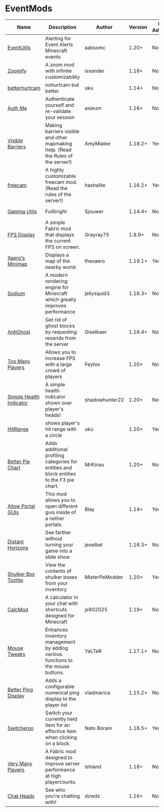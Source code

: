 # EventMods

| Name | Description | Author | Version | Unfair Advantage | License |
| ---- | ---- | ---- | ----- | ---- | ---- |
|[EventUtils](https://modrinth.com/mod/alerts)|Alerting for Event Alerts Minecraft events|aabssmc|1.20+|No|[MIT](/licenses/licenses.md#mit)|
|[Zoomify](https://modrinth.com/mod/zoomify)|A zoom mod with infinite customizability|isxander|1.18+|No|[LGPL-3.0](/licenses/licenses.md#lgpl-30)|
|[betterhurtcam](https://modrinth.com/mod/betterhurtcam) |nohurtcam but better|uku|1.14+|No|[MIT](/licenses/licenses.md#mit)|
|[Auth Me](https://modrinth.com/mod/auth-me)|Authenticate yourself and re-validate your session|axieum|1.16+|No|[MIT](/licenses/licenses.md#mit)|
|[Visible Barriers](https://modrinth.com/mod/visiblebarriers)|Making barriers visible and other mapmaking help. (Read the Rules of the server!)|AmyMialee|1.18.2+|Yes|[All Rights Reserved](/licenses/licenses.md#all-rights-reserved)|
|[freecam](https://modrinth.com/mod/freecam)|A highly customizable freecam mod. (Read the rules of the server!)|hashalite|1.16.2+|Yes|[MIT](/licenses/licenses.md#mit)|
|[Gamma Utils](https://modrinth.com/mod/gamma-utils)|Fullbright|Sjouwer|1.14.4+|No|[LGPL-3.0](/licenses/licenses.md#lgpl-30)|
|[FPS Display](https://modrinth.com/mod/fpsdisplay)|A simple Fabric mod that displays the current FPS on screen.|Grayray75|1.8.9+|No|[LGPL-3.0](/licenses/licenses.md#lgpl-30)|
|[Xaero's Minimap](https://modrinth.com/mod/xaeros-minimap)|Displays a map of the nearby world|thexaero|1.19.1+|Yes|[All Rights Reserved](/licenses/licenses.md#all-rights-reserved)|
|[Sodium](https://modrinth.com/mod/sodium)|A modern rendering engine for Minecraft which greatly improves performance|jellysquid3|1.16.3+|No|[All Rights Reserved](/licenses/licenses.md#all-rights-reserved)|
|[AntiGhost](https://modrinth.com/mod/antighost)|Get rid of ghost blocks by requesting resends from the server|Giselbaer|1.16.4+|No|[MIT](/licenses/licenses.md#mit)|
|[Too Many Players](https://modrinth.com/mod/tmp)|Allows you to increase FPS with a large crowd of players|Feytox|1.20+|No|[MIT](/licenses/licenses.md#mit)|
|[Simple Health Indicator](https://modrinth.com/mod/simple-health-indicator)|A simple health indicator shown over player's heads!|shadowhunter22|1.20+|No|[All Rights Reserved](/licenses/licenses.md#all-rights-reserved)|
|[HitRange](https://modrinth.com/mod/hitrange/)|shows player's hit range with a circle|uku|1.20+|Yes|[MIT](/licenses/licenses.md#mit)|
|[Better Pie Chart](https://modrinth.com/mod/better-pie-chart)|Adds additional profiling categories for entities and block entities to the F3 pie chart.|MrKinau|1.20+|No|[CC0](/licenses/licenses.md#cc0)|
|[Allow Portal GUIs](https://modrinth.com/mod/allow-portal-guis)|This mod allows you to open different guis inside of a nether portals.|Blay|1.14+|Yes|[GPL-3](/licenses/licenses.md#gpl-3)|
|[Distant Horizons](https://modrinth.com/mod/distanthorizons)|See farther without turning your game into a slide show|jeseibel|1.16.3+|No|[LGPL-3.0](/licenses/licenses.md#lgpl-30)|
|[Shulker Box Tooltip](https://modrinth.com/mod/shulkerboxtooltip)|View the contents of shulker boxes from your inventory|MisterPeModder|1.20+|Yes|[MIT](/licenses/licenses.md#mit)|
|[CalcMod](https://modrinth.com/mod/calcmod)|A calculator in your chat with shortcuts designed for Minecraft|js802025|1.19+|No|[MIT](/licenses/licenses.md#mit)|
|[Mouse Tweaks](https://modrinth.com/mod/mouse-tweaks)|Enhances inventory management by adding various functions to the mouse buttons.|YaLTeR|1.17.1+|No|[MIT](/licenses/licenses.md#mit)|
|[Better Ping Display](https://modrinth.com/mod/better-ping-display-fabric)|Adds a configurable numerical ping display to the player list|vladmarica|1.15.2+|No|[MIT](/licenses/licenses.md#mit)|
|[Switcheroo](https://modrinth.com/mod/switcheroo)|Switch your currently held item for an effective item when clicking on a block.|Nato Boram|1.16.5+|Yes|[GPL-3](/licenses/licenses.md#gpl-3)|
|[Very Many Players](https://modrinth.com/mod/vmp-fabric)|A Fabric mod designed to improve server performance at high playercounts.|ishland|1.18+|No|[MIT](/licenses/licenses.md#mit)|
|[Chat Heads](https://modrinth.com/mod/chat-heads)|See who you're chatting with!|dzwdz|1.16+|No|[MPL-2.0](/licenses/licenses.md#mpl-20)|
